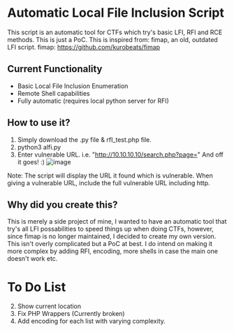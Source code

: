 # Automatic Local File Inclusion Script

This script is an automatic tool for CTFs which try's basic LFI, RFI and RCE methods.
This is just a PoC. This is inspired from: fimap, an old, outdated LFI script.
fimap: https://github.com/kurobeats/fimap

## Current Functionality
- Basic Local File Inclusion Enumeration
- Remote Shell capabilities
- Fully automatic (requires local python server for RFI)


## How to use it?
1) Simply download the .py file & rfI_test.php file.
2) python3 alfi.py
3) Enter vulnerable URL. i.e. "http://10.10.10.10/search.php?page="
And off it goes! :)
![image](https://github.com/Cameron-Skerritt/Personal-Projects/assets/122690042/4b7a91a3-c7eb-4e0b-bfa8-bd773bd86f48)

Note: The script will display the URL it found which is vulnerable.
When giving a vulnerable URL, include the full vulnerable URL including http.

## Why did you create this?
This is merely a side project of mine, I wanted to have an automatic tool that try's all LFI possabilities to speed things up when doing CTFs, however, since fimap is no longer maintained, I decided to create my own version.
This isn't overly complicated but a PoC at best.
I do intend on making it more complex by adding RFI, encoding, more shells in case the main one doesn't work etc.

# To Do List

2) Show current location
3) Fix PHP Wrappers (Currently broken)
4) Add encoding for each list with varying complexity.
